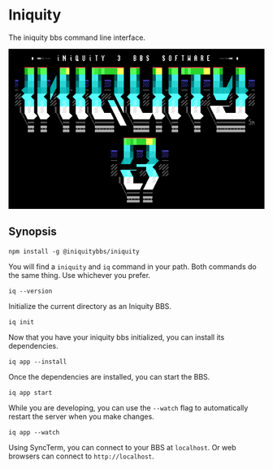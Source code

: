 # Iniquity

The iniquity bbs command line interface.

![Alt text](https://github.com/iniquitybbs/iniquity/raw/master/packages/core/src/assets/5m-iniquity3a.png?raw=true "Iniquity 3")

## Synopsis

```shell
npm install -g @iniquitybbs/iniquity
```

You will find a `iniquity` and `iq` command in your path. Both commands do the same thing. Use whichever you prefer.

```shell
iq --version
```

Initialize the current directory as an Iniquity BBS.

```shell
iq init
```

Now that you have your iniquity bbs initialized, you can install its dependencies.

```shell
iq app --install
```

Once the dependencies are installed, you can start the BBS.

```shell
iq app start
```

While you are developing, you can use the `--watch` flag to automatically restart the server when you make changes.

```shell
iq app --watch
```

Using SyncTerm, you can connect to your BBS at `localhost`. Or web browsers can connect to `http://localhost`.

